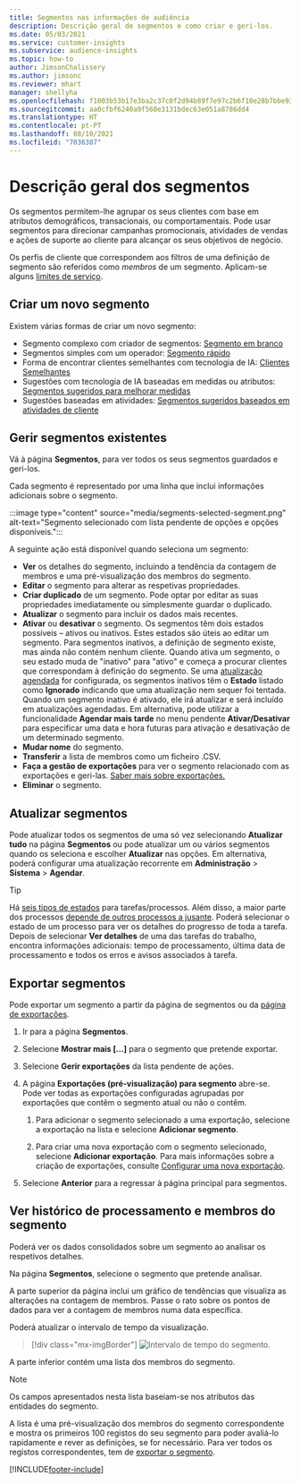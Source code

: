 ```yaml
---
title: Segmentos nas informações de audiência
description: Descrição geral de segmentos e como criar e geri-los.
ms.date: 05/03/2021
ms.service: customer-insights
ms.subservice: audience-insights
ms.topic: how-to
author: JimsonChalissery
ms.author: jimsonc
ms.reviewer: mhart
manager: shellyha
ms.openlocfilehash: f1003b53b17e3ba2c37c0f2d94b89f7e97c2b6f10e28b7bbe93160e4c7f08d54
ms.sourcegitcommit: aa0cfbf6240a9f560e3131bdec63e051a8786dd4
ms.translationtype: HT
ms.contentlocale: pt-PT
ms.lasthandoff: 08/10/2021
ms.locfileid: "7036387"
---
```

# <a name="segments-overview"></a>Descrição geral dos segmentos

Os segmentos permitem-lhe agrupar os seus clientes com base em atributos demográficos, transacionais, ou comportamentais. Pode usar segmentos para direcionar campanhas promocionais, atividades de vendas e ações de suporte ao cliente para alcançar os seus objetivos de negócio.

Os perfis de cliente que correspondem aos filtros de uma definição de segmento são referidos como *membros* de um segmento. Aplicam-se alguns [limites de serviço](service-limits.md).

## <a name="create-a-new-segment"></a>Criar um novo segmento

Existem várias formas de criar um novo segmento: 

- Segmento complexo com criador de segmentos: [Segmento em branco](segment-builder.md#create-a-new-segment)
- Segmentos simples com um operador: [Segmento rápido](segment-builder.md#quick-segments)
- Forma de encontrar clientes semelhantes com tecnologia de IA: [Clientes Semelhantes](find-similar-customer-segments.md)
- Sugestões com tecnologia de IA baseadas em medidas ou atributos: [Segmentos sugeridos para melhorar medidas](suggested-segments.md)
- Sugestões baseadas em atividades: [Segmentos sugeridos baseados em atividades de cliente](suggested-segments-activity.md)

## <a name="manage-existing-segments"></a>Gerir segmentos existentes

Vá à página **Segmentos**, para ver todos os seus segmentos guardados e geri-los.

Cada segmento é representado por uma linha que inclui informações adicionais sobre o segmento.

:::image type="content" source="media/segments-selected-segment.png" alt-text="Segmento selecionado com lista pendente de opções e opções disponíveis.":::

A seguinte ação está disponível quando seleciona um segmento:

- **Ver** os detalhes do segmento, incluindo a tendência da contagem de membros e uma pré-visualização dos membros do segmento.
- **Editar** o segmento para alterar as respetivas propriedades.
- **Criar duplicado** de um segmento. Pode optar por editar as suas propriedades imediatamente ou simplesmente guardar o duplicado.
- **Atualizar** o segmento para incluir os dados mais recentes.
- **Ativar** ou **desativar** o segmento. Os segmentos têm dois estados possíveis – ativos ou inativos. Estes estados são úteis ao editar um segmento. Para segmentos inativos, a definição de segmento existe, mas ainda não contém nenhum cliente. Quando ativa um segmento, o seu estado muda de "inativo" para "ativo" e começa a procurar clientes que correspondam à definição do segmento. Se uma [atualização agendada](system.md#schedule-tab) for configurada, os segmentos inativos têm o **Estado** listado como **Ignorado** indicando que uma atualização nem sequer foi tentada. Quando um segmento inativo é ativado, ele irá atualizar e será incluído em atualizações agendadas.
  Em alternativa, pode utilizar a funcionalidade **Agendar mais tarde** no menu pendente **Ativar/Desativar** para especificar uma data e hora futuras para ativação e desativação de um determinado segmento.
- **Mudar nome** do segmento.
- **Transferir** a lista de membros como um ficheiro .CSV.
- **Faça a gestão de exportações** para ver o segmento relacionado com as exportações e geri-las. [Saber mais sobre exportações.](export-destinations.md)
- **Eliminar** o segmento.

## <a name="refresh-segments"></a>Atualizar segmentos

Pode atualizar todos os segmentos de uma só vez selecionando **Atualizar tudo** na página **Segmentos** ou pode atualizar um ou vários segmentos quando os seleciona e escolher **Atualizar** nas opções. Em alternativa, poderá configurar uma atualização recorrente em **Administração** > **Sistema** > **Agendar**.

> [!TIP]
> Há [seis tipos de estados](system.md#status-types) para tarefas/processos. Além disso, a maior parte dos processos [depende de outros processos a jusante](system.md#refresh-policies). Poderá selecionar o estado de um processo para ver os detalhes do progresso de toda a tarefa. Depois de selecionar **Ver detalhes** de uma das tarefas do trabalho, encontra informações adicionais: tempo de processamento, última data de processamento e todos os erros e avisos associados à tarefa.

## <a name="export-segments"></a>Exportar segmentos

Pode exportar um segmento a partir da página de segmentos ou da [página de exportações](export-destinations.md). 

1. Ir para a página **Segmentos**.

1. Selecione **Mostrar mais [...]** para o segmento que pretende exportar.

1. Selecione **Gerir exportações** da lista pendente de ações.

1. A página **Exportações (pré-visualização) para segmento** abre-se. Pode ver todas as exportações configuradas agrupadas por exportações que contêm o segmento atual ou não o contêm.

   1. Para adicionar o segmento selecionado a uma exportação, selecione a exportação na lista e selecione **Adicionar segmento**.

   1. Para criar uma nova exportação com o segmento selecionado, selecione **Adicionar exportação**. Para mais informações sobre a criação de exportações, consulte [Configurar uma nova exportação](export-destinations.md#set-up-a-new-export).

1. Selecione **Anterior** para a regressar à página principal para segmentos.

## <a name="view-processing-history-and-segment-members"></a>Ver histórico de processamento e membros do segmento

Poderá ver os dados consolidados sobre um segmento ao analisar os respetivos detalhes.

Na página **Segmentos**, selecione o segmento que pretende analisar.

A parte superior da página inclui um gráfico de tendências que visualiza as alterações na contagem de membros. Passe o rato sobre os pontos de dados para ver a contagem de membros numa data específica.

Poderá atualizar o intervalo de tempo da visualização.

> [!div class="mx-imgBorder"]
> ![Intervalo de tempo do segmento.](media/segment-time-range.png "Intervalo de tempo do segmento")

A parte inferior contém uma lista dos membros do segmento.

> [!NOTE]
> Os campos apresentados nesta lista baseiam-se nos atributos das entidades do segmento.
>
>A lista é uma pré-visualização dos membros do segmento correspondente e mostra os primeiros 100 registos do seu segmento para poder avaliá-lo rapidamente e rever as definições, se for necessário. Para ver todos os registos correspondentes, tem de [exportar o segmento](export-destinations.md).

[!INCLUDE[footer-include](../includes/footer-banner.md)] 

